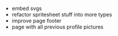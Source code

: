 -   embed svgs
-   refactor spritesheet stuff into more types
-   improve page footer
-   page with all previous profile pictures
